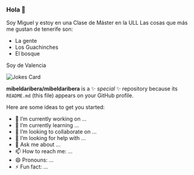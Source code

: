 ### Hola 👋
Soy Miguel y estoy en una Clase de Máster en la ULL
Las cosas que más me gustan de tenerife son:
* La gente
* Los Guachinches
* El bosque 

Soy de Valencia

![Jokes Card](https://readme-jokes.vercel.app/api)

**mibeldaribera/mibeldaribera** is a ✨ _special_ ✨ repository because its `README.md` (this file) appears on your GitHub profile.

Here are some ideas to get you started:

- 🔭 I’m currently working on ...
- 🌱 I’m currently learning ...
- 👯 I’m looking to collaborate on ...
- 🤔 I’m looking for help with ...
- 💬 Ask me about ...
- 📫 How to reach me: ...
- 😄 Pronouns: ...
- ⚡ Fun fact: ...

